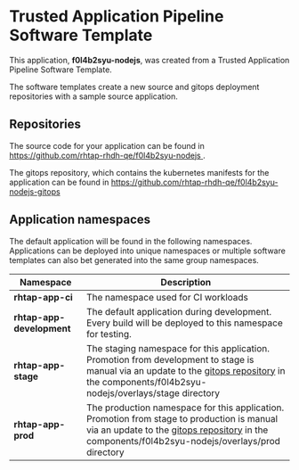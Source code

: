 # Trusted Application Pipeline Software Template

This application, **f0l4b2syu-nodejs**, was created from a Trusted Application Pipeline Software Template.

The software templates create a new source and gitops deployment repositories with a sample source application. 

## Repositories

The source code for your application can be found in [https://github.com/rhtap-rhdh-qe/f0l4b2syu-nodejs ](https://github.com/rhtap-rhdh-qe/f0l4b2syu-nodejs ).
 
The gitops repository, which contains the kubernetes manifests for the application can be found in 
[https://github.com/rhtap-rhdh-qe/f0l4b2syu-nodejs-gitops ](https://github.com/rhtap-rhdh-qe/f0l4b2syu-nodejs-gitops ) 

## Application namespaces 

The default application will be found in the following namespaces. Applications can be deployed into unique namespaces or multiple software templates can also bet generated into the same group namespaces.  

|  Namespace   |  Description   |  
| -------- | -------- |
| **rhtap-app-ci** | The namespace used for CI workloads |
| **rhtap-app-development** | The default application during development. Every build will be deployed to this namespace for testing. |
| **rhtap-app-stage** | The staging namespace for this application. Promotion from development to stage is manual via an update to the [gitops repository](https://github.com/rhtap-rhdh-qe/f0l4b2syu-nodejs-gitops ) in the components/f0l4b2syu-nodejs/overlays/stage directory |
| **rhtap-app-prod** | The production namespace for this application. Promotion from stage to production is manual via an update to the [gitops repository](https://github.com/rhtap-rhdh-qe/f0l4b2syu-nodejs-gitops ) in the components/f0l4b2syu-nodejs/overlays/prod directory |